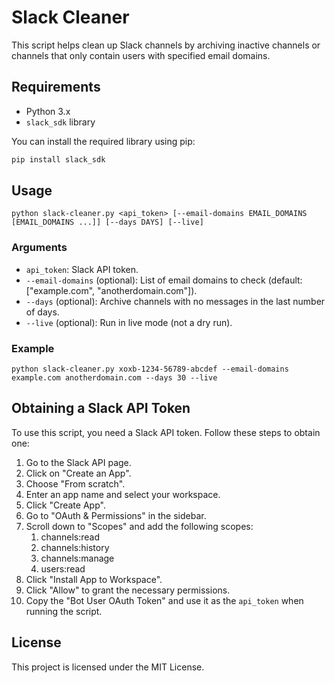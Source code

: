 # Slack Cleaner

This script helps clean up Slack channels by archiving inactive channels or channels that only contain users with specified email domains.

## Requirements

- Python 3.x
- `slack_sdk` library

You can install the required library using pip:

```bash
pip install slack_sdk
```

## Usage

```
python slack-cleaner.py <api_token> [--email-domains EMAIL_DOMAINS [EMAIL_DOMAINS ...]] [--days DAYS] [--live]
```

### Arguments
- `api_token`: Slack API token.
- `--email-domains` (optional): List of email domains to check (default: ["example.com", "anotherdomain.com"]).
- `--days` (optional): Archive channels with no messages in the last number of days.
- `--live` (optional): Run in live mode (not a dry run).

### Example
`python slack-cleaner.py xoxb-1234-56789-abcdef --email-domains example.com anotherdomain.com --days 30 --live`

## Obtaining a Slack API Token
To use this script, you need a Slack API token. Follow these steps to obtain one:

1. Go to the Slack API page.
1. Click on "Create an App".
1. Choose "From scratch".
1. Enter an app name and select your workspace.
1. Click "Create App".
1. Go to "OAuth & Permissions" in the sidebar.
1. Scroll down to "Scopes" and add the following   scopes:
    1. channels:read
    1. channels:history
    1. channels:manage
    1. users:read
1. Click "Install App to Workspace".
1. Click "Allow" to grant the necessary permissions.
1. Copy the "Bot User OAuth Token" and use it as the `api_token` when running the script.

## License
This project is licensed under the MIT License.